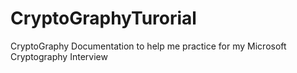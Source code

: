 # CryptoGraphyTurorial
CryptoGraphy Documentation to help me practice for my Microsoft Cryptography Interview
